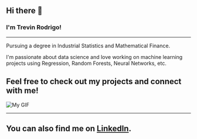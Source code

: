 ## Hi there 👋

### I'm Trevin Rodrigo!
---
 
Pursuing a degree in Industrial Statistics and Mathematical Finance.  

I'm passionate about data science and love working on machine learning projects using Regression, Random Forests, Neural Networks, etc.  

Feel free to check out my projects and connect with me!
---

![My GIF](https://media4.giphy.com/media/v1.Y2lkPTc5MGI3NjExNWg1c3UxYjlsYnhycmQ2bDZsZ2dnNWttOXR5bDRyeXZhbTd1cnpkaiZlcD12MV9pbnRlcm5hbF9naWZfYnlfaWQmY3Q9Zw/yGE7kAUZxqJEOgcXRi/giphy.gif)

---

## You can also find me on **[LinkedIn](https://www.linkedin.com/in/trevin-rodrigo/)**.
